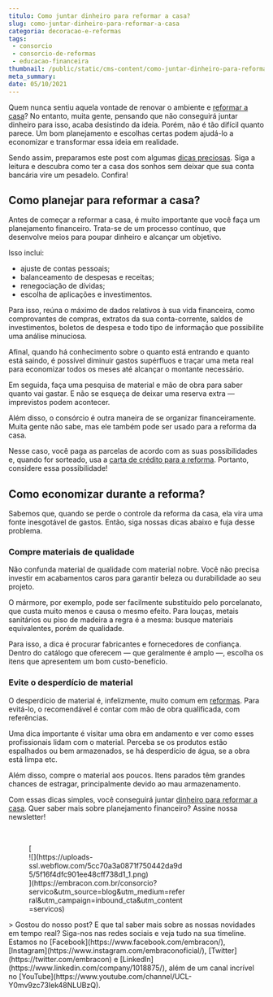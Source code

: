 ```yaml
---
titulo: Como juntar dinheiro para reformar a casa?
slug: como-juntar-dinheiro-para-reformar-a-casa
categoria: decoracao-e-reformas
tags:
 - consorcio
 - consorcio-de-reformas
 - educacao-financeira
thumbnail: /public/static/cms-content/como-juntar-dinheiro-para-reformar-a-casa.jpeg
meta_summary: 
date: 05/10/2021
---
```

Quem nunca sentiu aquela vontade de renovar o ambiente e [reformar a casa](https://www.embracon.com.br/blog/quando-e-por-que-reformar-a-sua-casa-saiba-aqui)? No entanto, muita gente, pensando que não conseguirá juntar dinheiro para isso, acaba desistindo da ideia. Porém, não é tão difícil quanto parece. Um bom planejamento e escolhas certas podem ajudá-lo a economizar e transformar essa ideia em realidade.

Sendo assim, preparamos este post com algumas [dicas preciosas](https://www.embracon.com.br/blog/quer-reformar-sua-casa-nos-temos-5-dicas-para-voce-se-inspirar). Siga a leitura e descubra como ter a casa dos sonhos sem deixar que sua conta bancária vire um pesadelo. Confira!

Como planejar para reformar a casa?
-----------------------------------

Antes de começar a reformar a casa, é muito importante que você faça um planejamento financeiro. Trata-se de um processo contínuo, que desenvolve meios para poupar dinheiro e alcançar um objetivo.

Isso inclui:

- ajuste de contas pessoais;
- balanceamento de despesas e receitas;
- renegociação de dívidas;
- escolha de aplicações e investimentos.

Para isso, reúna o máximo de dados relativos à sua vida financeira, como comprovantes de compras, extratos da sua conta-corrente, saldos de investimentos, boletos de despesa e todo tipo de informação que possibilite uma análise minuciosa.

Afinal, quando há conhecimento sobre o quanto está entrando e quanto está saindo, é possível diminuir gastos supérfluos e traçar uma meta real para economizar todos os meses até alcançar o montante necessário.

Em seguida, faça uma pesquisa de material e mão de obra para saber quanto vai gastar. E não se esqueça de deixar uma reserva extra — imprevistos podem acontecer.

Além disso, o consórcio é outra maneira de se organizar financeiramente. Muita gente não sabe, mas ele também pode ser usado para a reforma da casa.

Nesse caso, você paga as parcelas de acordo com as suas possibilidades e, quando for sorteado, usa a [carta de crédito para a reforma](https://www.embracon.com.br/blog/afinal-vale-a-pena-fazer-um-consorcio-para-reformar-a-casa). Portanto, considere essa possibilidade!

Como economizar durante a reforma?
----------------------------------

Sabemos que, quando se perde o controle da reforma da casa, ela vira uma fonte inesgotável de gastos. Então, siga nossas dicas abaixo e fuja desse problema.

### Compre materiais de qualidade

Não confunda material de qualidade com material nobre. Você não precisa investir em acabamentos caros para garantir beleza ou durabilidade ao seu projeto.

O mármore, por exemplo, pode ser facilmente substituído pelo porcelanato, que custa muito menos e causa o mesmo efeito. Para louças, metais sanitários ou piso de madeira a regra é a mesma: busque materiais equivalentes, porém de qualidade.

Para isso, a dica é procurar fabricantes e fornecedores de confiança. Dentro do catálogo que oferecem — que geralmente é amplo —, escolha os itens que apresentem um bom custo-benefício.

### Evite o desperdício de material

O desperdício de material é, infelizmente, muito comum em [reformas](https://www.embracon.com.br/blog/quando-e-por-que-reformar-a-sua-casa-saiba-aqui). Para evitá-lo, o recomendável é contar com mão de obra qualificada, com referências.

Uma dica importante é visitar uma obra em andamento e ver como esses profissionais lidam com o material. Perceba se os produtos estão espalhados ou bem armazenados, se há desperdício de água, se a obra está limpa etc.

Além disso, compre o material aos poucos. Itens parados têm grandes chances de estragar, principalmente devido ao mau armazenamento.

Com essas dicas simples, você conseguirá juntar [dinheiro para reformar a casa](https://www.embracon.com.br/blog/afinal-vale-a-pena-fazer-um-consorcio-para-reformar-a-casa). Quer saber mais sobre planejamento financeiro? Assine nossa newsletter!

‍

<figure class="w-richtext-figure-type-image w-richtext-align-center" style="max-width:310px">[<div>![](https://uploads-ssl.webflow.com/5cc70a3a0871f750442da9d5/5f16f4dfc901ee48cff738d1_1.png)</div>](https://embracon.com.br/consorcio?servico&utm_source=blog&utm_medium=referral&utm_campaign=inbound_cta&utm_content=servicos)</figure>> Gostou do nosso post? E que tal saber mais sobre as nossas novidades em tempo real? Siga-nos nas redes sociais e veja tudo na sua timeline. Estamos no [Facebook](https://www.facebook.com/embracon/), [Instagram](https://www.instagram.com/embraconoficial/), [Twitter](https://twitter.com/embracon) e [LinkedIn](https://www.linkedin.com/company/1018875/), além de um canal incrível no [YouTube](https://www.youtube.com/channel/UCL-Y0mv9zc73Iek48NLUBzQ).
